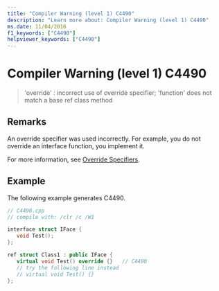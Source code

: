 ```yaml
---
title: "Compiler Warning (level 1) C4490"
description: "Learn more about: Compiler Warning (level 1) C4490"
ms.date: 11/04/2016
f1_keywords: ["C4490"]
helpviewer_keywords: ["C4490"]
---
```

# Compiler Warning (level 1) C4490

> 'override' : incorrect use of override specifier; 'function' does not match a base ref class method

## Remarks

An override specifier was used incorrectly. For example, you do not override an interface function, you implement it.

For more information, see [Override Specifiers](../../extensions/override-specifiers-cpp-component-extensions.md).

## Example

The following example generates C4490.

```cpp
// C4490.cpp
// compile with: /clr /c /W1

interface struct IFace {
   void Test();
};

ref struct Class1 : public IFace {
   virtual void Test() override {}   // C4490
   // try the following line instead
   // virtual void Test() {}
};
```
